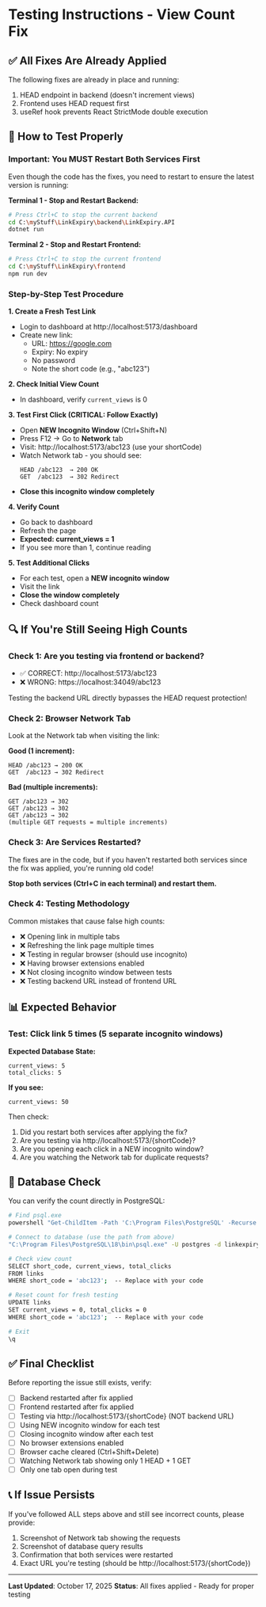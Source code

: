 # Testing Instructions - View Count Fix

## ✅ All Fixes Are Already Applied

The following fixes are already in place and running:
1. HEAD endpoint in backend (doesn't increment views)
2. Frontend uses HEAD request first
3. useRef hook prevents React StrictMode double execution

## 🧪 How to Test Properly

### Important: You MUST Restart Both Services First

Even though the code has the fixes, you need to restart to ensure the latest version is running:

**Terminal 1 - Stop and Restart Backend:**
```bash
# Press Ctrl+C to stop the current backend
cd C:\myStuff\LinkExpiry\backend\LinkExpiry.API
dotnet run
```

**Terminal 2 - Stop and Restart Frontend:**
```bash
# Press Ctrl+C to stop the current frontend
cd C:\myStuff\LinkExpiry\frontend
npm run dev
```

### Step-by-Step Test Procedure

**1. Create a Fresh Test Link**
- Login to dashboard at http://localhost:5173/dashboard
- Create new link:
  - URL: https://google.com
  - Expiry: No expiry
  - No password
  - Note the short code (e.g., "abc123")

**2. Check Initial View Count**
- In dashboard, verify `current_views` is 0

**3. Test First Click (CRITICAL: Follow Exactly)**
- Open **NEW Incognito Window** (Ctrl+Shift+N)
- Press F12 → Go to **Network** tab
- Visit: http://localhost:5173/abc123 (use your shortCode)
- Watch Network tab - you should see:
  ```
  HEAD /abc123  → 200 OK
  GET  /abc123  → 302 Redirect
  ```
- **Close this incognito window completely**

**4. Verify Count**
- Go back to dashboard
- Refresh the page
- **Expected: current_views = 1**
- If you see more than 1, continue reading

**5. Test Additional Clicks**
- For each test, open a **NEW incognito window**
- Visit the link
- **Close the window completely**
- Check dashboard count

## 🔍 If You're Still Seeing High Counts

### Check 1: Are you testing via frontend or backend?
- ✅ CORRECT: http://localhost:5173/abc123
- ❌ WRONG: https://localhost:34049/abc123

Testing the backend URL directly bypasses the HEAD request protection!

### Check 2: Browser Network Tab
Look at the Network tab when visiting the link:

**Good (1 increment):**
```
HEAD /abc123 → 200 OK
GET  /abc123 → 302 Redirect
```

**Bad (multiple increments):**
```
GET /abc123 → 302
GET /abc123 → 302
GET /abc123 → 302
(multiple GET requests = multiple increments)
```

### Check 3: Are Services Restarted?
The fixes are in the code, but if you haven't restarted both services since the fix was applied, you're running old code!

**Stop both services (Ctrl+C in each terminal) and restart them.**

### Check 4: Testing Methodology
Common mistakes that cause false high counts:
- ❌ Opening link in multiple tabs
- ❌ Refreshing the link page multiple times
- ❌ Testing in regular browser (should use incognito)
- ❌ Having browser extensions enabled
- ❌ Not closing incognito window between tests
- ❌ Testing backend URL instead of frontend URL

## 📊 Expected Behavior

### Test: Click link 5 times (5 separate incognito windows)

**Expected Database State:**
```
current_views: 5
total_clicks: 5
```

**If you see:**
```
current_views: 50
```

Then check:
1. Did you restart both services after applying the fix?
2. Are you testing via http://localhost:5173/{shortCode}?
3. Are you opening each click in a NEW incognito window?
4. Are you watching the Network tab for duplicate requests?

## 🔧 Database Check

You can verify the count directly in PostgreSQL:

```bash
# Find psql.exe
powershell "Get-ChildItem -Path 'C:\Program Files\PostgreSQL' -Recurse -Filter psql.exe -ErrorAction SilentlyContinue | Select-Object -First 1 -ExpandProperty FullName"

# Connect to database (use the path from above)
"C:\Program Files\PostgreSQL\18\bin\psql.exe" -U postgres -d linkexpiry_dev

# Check view count
SELECT short_code, current_views, total_clicks
FROM links
WHERE short_code = 'abc123';  -- Replace with your code

# Reset count for fresh testing
UPDATE links
SET current_views = 0, total_clicks = 0
WHERE short_code = 'abc123';  -- Replace with your code

# Exit
\q
```

## ✅ Final Checklist

Before reporting the issue still exists, verify:
- [ ] Backend restarted after fix applied
- [ ] Frontend restarted after fix applied
- [ ] Testing via http://localhost:5173/{shortCode} (NOT backend URL)
- [ ] Using NEW incognito window for each test
- [ ] Closing incognito window after each test
- [ ] No browser extensions enabled
- [ ] Browser cache cleared (Ctrl+Shift+Delete)
- [ ] Watching Network tab showing only 1 HEAD + 1 GET
- [ ] Only one tab open during test

## 📞 If Issue Persists

If you've followed ALL steps above and still see incorrect counts, please provide:
1. Screenshot of Network tab showing the requests
2. Screenshot of database query results
3. Confirmation that both services were restarted
4. Exact URL you're testing (should be http://localhost:5173/{shortCode})

---

**Last Updated**: October 17, 2025
**Status**: All fixes applied - Ready for proper testing
